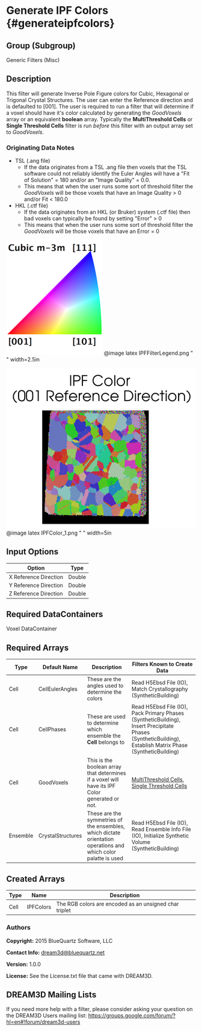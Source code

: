 Generate IPF Colors {#generateipfcolors}
========

## Group (Subgroup) ##
Generic Filters (Misc)

## Description ##
This filter will generate Inverse Pole Figure colors for Cubic, Hexagonal or Trigonal Crystal Structures. The user can enter the Reference direction and is defaulted to [001]. The user is required to run a filter that will determine if a voxel should have it's color calculated by generating the _GoodVoxels_ array or an equivalent **boolean** array. Typically the **MultiThreshold Cells** or **Single Threshold Cells** filter is run _before_ this filter with an output array set to _GoodVoxels_.

### Originating Data Notes ###

+ TSL (.ang file)
    - If the data originates from a TSL .ang file then voxels that the TSL software could not reliably identify the Euler Angles will have a "Fit of Solution" = 180 and/or an "Image Quality" = 0.0.
    - This means that when the user runs some sort of threshold filter the _GoodVoxels_ will be those voxels that have an Image Quality > 0 and/or Fit < 180.0
+ HKL (.ctf file)
    - If the data originates from an HKL (or Bruker) system (.ctf file) then bad voxels can typically be found by setting "Error" > 0
    - This means that when the user runs some sort of threshold filter the _GoodVoxels_ will be those voxels that have an Error = 0

![IPF Color Triangle](images/IPFFilterLegend.png)
@image latex IPFFilterLegend.png " " width=2.5in

![Example Data Set](images/IPFColor_1.png)
@image latex IPFColor_1.png " " width=5in


## Input Options ##

| Option | Type |
|-------|-------|
| X Reference Direction | Double |
| Y Reference Direction | Double |
| Z Reference Direction | Double |


## Required DataContainers ##

Voxel DataContainer

## Required Arrays ##

| Type | Default Name | Description  | Filters Known to Create Data |
|------|--------------|------------|-----|
| Cell | CellEulerAngles |  These are the angles used to determine the colors | Read H5Ebsd File (IO), Match Crystallography (SyntheticBuilding) |
| Cell | CellPhases |  These are used to determine which ensemble the **Cell** belongs to | Read H5Ebsd File (IO), Pack Primary Phases (SyntheticBuilding), Insert Precipitate Phases (SyntheticBuilding), Establish Matrix Phase (SyntheticBuilding) |  
| Cell | GoodVoxels | This is the boolean array that determines if a voxel will have its IPF Color generated or not. | [MultiThreshold Cells](multithresholdcells.html), [Single Threshold Cells](singlethresholdcells.html) |
| Ensemble | CrystalStructures |  These are the symmetries of the ensembles, which dictate orientation operations and which color palatte is used | Read H5Ebsd File (IO), Read Ensemble Info File (IO), Initialize Synthetic Volume (SyntheticBuilding) |

## Created Arrays ##

| Type | Name | Description |
|------|------|-------------|
| Cell | IPFColors | The RGB colors are encoded as an unsigned char triplet  |


### Authors ###


**Copyright:** 2015 BlueQuartz Software, LLC

**Contact Info:** dream3d@bluequartz.net

**Version:** 1.0.0

**License:** See the License.txt file that came with DREAM3D.

## DREAM3D Mailing Lists ##

If you need more help with a filter, please consider asking your question on the DREAM3D Users mailing list:
https://groups.google.com/forum/?hl=en#!forum/dream3d-users


